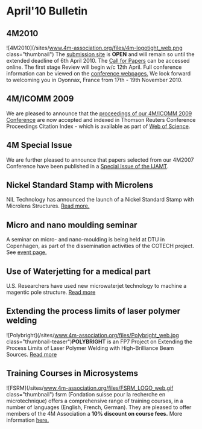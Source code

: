 # April'10 Bulletin

<!--break-->
## 4M2010


![4M2010](/sites/www.4m-association.org/files/4m-logotight_web.png class="thumbnail")
The [submission site](http://www.4m-association.org/conference/2010/Submission%20Guidelines) is **OPEN** and will remain so until the extended deadline of 6th April 2010. The [Call for Papers](/content/1st-Call-Papers) can be accessed online. The first stage Review will begin w/c 12th April. Full conference information can be viewed on the [conference webpages.](http://www.4m-association.org/conference/2010) We look forward to welcoming you in Oyonnax, France from 17th - 19th November 2010.  
  
## 4M/ICOMM 2009

We are pleased to announce that the [proceedings of our 4M/ICOMM 2009 Conference](http://eco.pepublishing.com/content/g837w8) are now accepted and indexed in Thomson Reuters Conference Proceedings Citation Index - which is available as part of [Web of Science](http://thomsonreuters.com/products_services/science/science_products/a-z/web_of_science).  
    
## 4M Special Issue

We are further pleased to announce that papers selected from our 4M2007 Conference have been published in a [Special Issue of the IJAMT](/content/4M-Special-Issue-IJAMT).  
  
## Nickel Standard Stamp with Microlens

NIL Technology has announced the launch of a Nickel Standard Stamp with Microlens Structures. [Read more.](/content/NILT-Announces-Launch-Nickel-Standard-Stamp-Microlens)
  
## Micro and nano moulding seminar

A seminar on micro- and nano-moulding is being held at DTU in Copenhagen, as part of the dissemination activities of the COTECH project. See [event page.](/event/Micro-nano-moulding-seminar)   
  
## Use of Waterjetting for a medical part

U.S. Researchers have used new microwaterjet technology to machine a magentic pole structure. [Read more](/content/Use-microwaterjetting-medical-part)  
  
## Extending the process limits of laser polymer welding

![Polybright](/sites/www.4m-association.org/files/Polybright_web.jpg class="thumbnail-teaser")**POLYBRIGHT** is an FP7 Project on Extending the Process Limits of Laser Polymer Welding with High-Brilliance Beam Sources. [Read more](/content/Extending-process-limits-laser-polymer-welding)  

## Training Courses in Microsystems

![FSRM](/sites/www.4m-association.org/files/FSRM_LOGO_web.gif class="thumbnail")
fsrm (Fondation suisse pour la recherche en microtechnique) offers a comprehensive range of training courses, in a number of languages (English, French, German). They are pleased to offer members of the 4M Association a <b>10% discount on course fees.</b> More information [here.](/content/fsrm-training-courses)